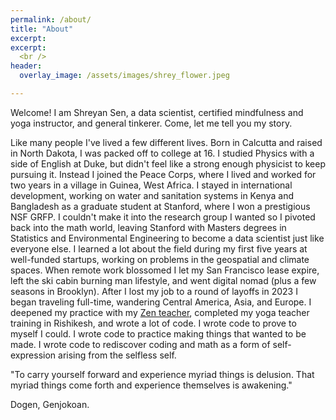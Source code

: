 ```yaml
---
permalink: /about/
title: "About"
excerpt: 
excerpt: 
  <br />
header:
  overlay_image: /assets/images/shrey_flower.jpeg

---
```

Welcome! I am Shreyan Sen, a data scientist, certified mindfulness and yoga instructor, and general tinkerer. Come, let me tell you my story.

Like many people I've lived a few different lives. Born in Calcutta and raised in North Dakota, I was packed off to college at 16. I studied Physics with a side of English at Duke, but didn't feel like a strong enough physicist to keep pursuing it. Instead I joined the Peace Corps, where I lived and worked for two years in a village in Guinea, West Africa. I stayed in international development, working on water and sanitation systems in Kenya and Bangladesh as a graduate student at Stanford, where I won a prestigious NSF GRFP. I couldn't make it into the research group I wanted so I pivoted back into the math world, leaving Stanford with Masters degrees in Statistics and Environmental Engineering to become a data scientist just like everyone else. I learned a lot about the field during my first five years at well-funded startups, working on problems in the geospatial and climate spaces. When remote work blossomed I let my San Francisco lease expire, left the ski cabin burning man lifestyle, and went digital nomad (plus a few seasons in Brooklyn). After I lost my job to a round of layoffs in 2023 I began traveling full-time, wandering Central America, Asia, and Europe. I deepened my practice with my [Zen teacher](http://jion-blonstein.com/), completed my yoga teacher training in Rishikesh, and wrote a lot of code. I wrote code to prove to myself I could. I wrote code to practice making things that wanted to be made. I wrote code to rediscover coding and math as a form of self-expression arising from the selfless self.

"To carry yourself forward and experience myriad things is delusion. That
myriad things come forth and experience themselves is awakening."

Dogen, Genjokoan.
